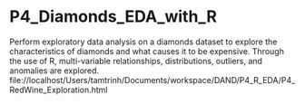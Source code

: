 # P4_Diamonds_EDA_with_R
Perform exploratory data analysis on a diamonds dataset to explore the characteristics of diamonds and what causes it to be expensive. Through the use of R, multi-variable relationships, distributions, outliers, and anomalies are explored. file://localhost/Users/tamtrinh/Documents/workspace/DAND/P4_R_EDA/P4_RedWine_Exploration.html

